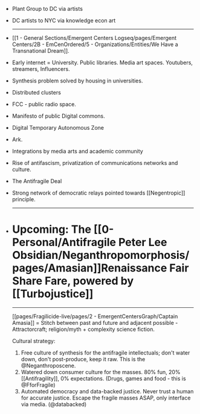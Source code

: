 - Plant Group to DC via artists
- DC artists to NYC via knowledge econ art
  
  ---
- [[1 - General Sections/Emergent Centers Logseq/pages/Emergent Centers/2B - EmCenOrdered/5 - Organizations/Entities/We Have a Transnational Dream]].
- Early internet = University. Public libraries. Media art spaces. Youtubers, streamers, Influencers.
- Synthesis problem solved by housing in universities.
- Distributed clusters
- FCC - public radio space.
- Manifesto of public Digital commons.
- Digital Temporary Autonomous Zone
- Ark.
- Integrations by media arts and academic community
- Rise of antifascism, privatization of communications networks and culture.
- The Antifragile Deal
- Strong network of democratic relays pointed towards [[Negentropic]] principle.
  
  ---
- # Upcoming: The [[0-Personal/Antifragile Peter Lee Obsidian/Neganthropomorphosis/pages/Amasian]]Renaissance Fair Share Fare, powered by [[Turbojustice]] 
  
  
  ----
  
  [[pages/Fragilicide-live/pages/2 - EmergentCentersGraph/Captain Amasia]] = Stitch between past and future  and adjacent possible - Attractorcraft; religion/myth + complexity science fiction.
  
  
  
  
  
  
  
  Cultural strategy:
  
  1. Free culture of synthesis for the antifragile intellectuals; don't water down, don't post-produce, keep it raw. This is the @Neganthroposcene.
  2. Watered down consumer culture for the masses. 80% fun, 20% [[Antifragility]], 0% expectations. (Drugs, games and food - this is @FforFragile)
  3. Automated democracy and data-backed justice. Never trust a human for accurate justice. Escape the fragile masses ASAP, only interface via media. (@databacked)